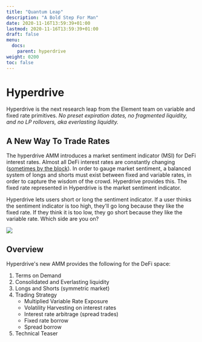 ```yaml
---
title: "Quantum Leap"
description: "A Bold Step For Man"
date: 2020-11-16T13:59:39+01:00
lastmod: 2020-11-16T13:59:39+01:00
draft: false
menu:
  docs:
    parent: hyperdrive
weight: 0200
toc: false
---
```


# Hyperdrive

Hyperdrive is the next research leap from the Element team on variable and fixed rate primitives. _No preset expiration dates, no fragmented liquidity, and no LP rollovers, aka everlasting liquidity._

## A New Way To Trade Rates

The hyperdrive AMM introduces a market sentiment indicator (MSI) for DeFi interest rates. Almost all DeFi interest rates are constantly changing ([sometimes by the block](https://github.com/element-fi/robrox/pull/6)). In order to gauge market sentiment, a balanced system of longs and shorts must exist between fixed and variable rates, in order to capture the wisdom of the crowd. Hyperdrive provides this. The fixed rate represented in Hyperdrive is the market sentiment indicator.

Hyperdrive lets users short or long the sentiment indicator. If a user thinks the sentiment indicator is too high, they'll go long because they like the fixed rate. If they think it is too low, they go short because they like the variable rate. Which side are you on?

![](https://i.imgur.com/HrCb13e.png)

## Overview

Hyperdrive's new AMM provides the following for the DeFi space:

1. Terms on Demand
2. Consolidated and Everlasting liquidity
3. Longs and Shorts (symmetric market)
4. Trading Strategy
   - Multiplied Variable Rate Exposure
   - Volatility Harvesting on interest rates
   - Interest rate arbitrage (spread trades)
   - Fixed rate borrow
   - Spread borrow
5. Technical Teaser
